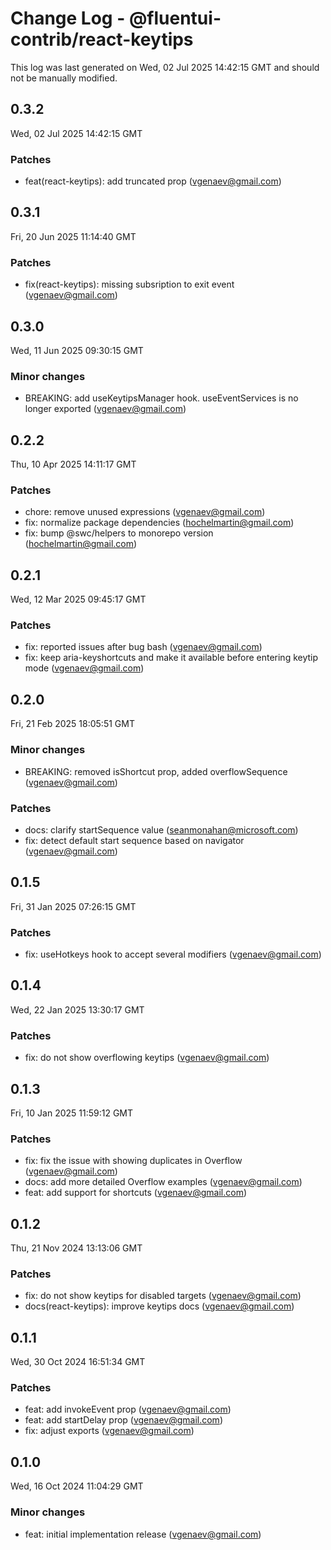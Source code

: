 # Change Log - @fluentui-contrib/react-keytips

This log was last generated on Wed, 02 Jul 2025 14:42:15 GMT and should not be manually modified.

<!-- Start content -->

## 0.3.2

Wed, 02 Jul 2025 14:42:15 GMT

### Patches

- feat(react-keytips): add truncated prop (vgenaev@gmail.com)

## 0.3.1

Fri, 20 Jun 2025 11:14:40 GMT

### Patches

- fix(react-keytips): missing subsription to exit event (vgenaev@gmail.com)

## 0.3.0

Wed, 11 Jun 2025 09:30:15 GMT

### Minor changes

- BREAKING: add useKeytipsManager hook. useEventServices is no longer exported (vgenaev@gmail.com)

## 0.2.2

Thu, 10 Apr 2025 14:11:17 GMT

### Patches

- chore: remove unused expressions (vgenaev@gmail.com)
- fix: normalize package dependencies (hochelmartin@gmail.com)
- fix: bump @swc/helpers to monorepo version (hochelmartin@gmail.com)

## 0.2.1

Wed, 12 Mar 2025 09:45:17 GMT

### Patches

- fix: reported issues after bug bash (vgenaev@gmail.com)
- fix: keep aria-keyshortcuts and make it available before entering keytip mode (vgenaev@gmail.com)

## 0.2.0

Fri, 21 Feb 2025 18:05:51 GMT

### Minor changes

- BREAKING: removed isShortcut prop, added overflowSequence (vgenaev@gmail.com)

### Patches

- docs: clarify startSequence value (seanmonahan@microsoft.com)
- fix: detect default start sequence based on navigator (vgenaev@gmail.com)

## 0.1.5

Fri, 31 Jan 2025 07:26:15 GMT

### Patches

- fix: useHotkeys hook to accept several modifiers (vgenaev@gmail.com)

## 0.1.4

Wed, 22 Jan 2025 13:30:17 GMT

### Patches

- fix: do not show overflowing keytips (vgenaev@gmail.com)

## 0.1.3

Fri, 10 Jan 2025 11:59:12 GMT

### Patches

- fix: fix the issue with showing duplicates in Overflow (vgenaev@gmail.com)
- docs: add more detailed Overflow examples (vgenaev@gmail.com)
- feat: add support for shortcuts (vgenaev@gmail.com)

## 0.1.2

Thu, 21 Nov 2024 13:13:06 GMT

### Patches

- fix: do not show keytips for disabled targets (vgenaev@gmail.com)
- docs(react-keytips): improve keytips docs (vgenaev@gmail.com)

## 0.1.1

Wed, 30 Oct 2024 16:51:34 GMT

### Patches

- feat: add invokeEvent prop (vgenaev@gmail.com)
- feat: add startDelay prop (vgenaev@gmail.com)
- fix: adjust exports (vgenaev@gmail.com)

## 0.1.0

Wed, 16 Oct 2024 11:04:29 GMT

### Minor changes

- feat: initial implementation release (vgenaev@gmail.com)
